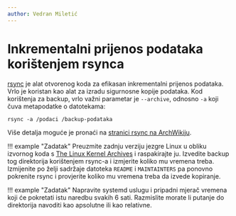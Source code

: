 ```yaml
---
author: Vedran Miletić
---
```


# Inkrementalni prijenos podataka korištenjem rsynca

[rsync](https://rsync.samba.org/) je alat otvorenog koda za efikasan inkrementalni prijenos podataka. Vrlo je koristan kao alat za izradu sigurnosne kopije podataka. Kod korištenja za backup, vrlo važni parametar je `--archive`, odnosno `-a` koji čuva metapodatke o datotekama:

``` shell
rsync -a /podaci /backup-podataka
```

Više detalja moguće je pronaći na [stranici rsync na ArchWikiju](https://wiki.archlinux.org/title/Rsync#As_a_backup_utility).

!!! example "Zadatak"
    Preuzmite zadnju verziju jezgre Linux u obliku izvornog koda s [The Linux Kernel Archives](https://www.kernel.org/) i raspakirajte ju. Izvedite backup tog direktorija korištenjem rsync-a i izmjerite koliko mu vremena treba. Izmijenite po želji sadržaje datoteka `README` i `MAINTAINTERS` pa ponovno pokrenite rsync i provjerite koliko mu vremena treba da izvede kopiranje.

!!! example "Zadatak"
    Napravite systemd uslugu i pripadni mjerač vremena koji će pokretati istu naredbu svakih 6 sati. Razmislite morate li putanje do direktorija navoditi kao apsolutne ili kao relativne.
